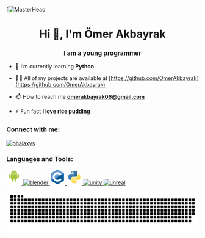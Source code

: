 [![MasterHead](https://appsembler.com/wp-content/uploads/2023/07/beemarrie_developer_marketing_computer_strategy_deda1786-e5df-4461-957a-01d758880ac0.png)
<h1 align="center">Hi 👋, I'm Ömer Akbayrak</h1>
<h3 align="center">I am a young programmer</h3>

- 🌱 I’m currently learning **Python**

- 👨‍💻 All of my projects are available at [https://github.com/OmerAkbayrak](https://github.com/OmerAkbayrak)

- 📫 How to reach me **omerakbayrak06@gmail.com**

- ⚡ Fun fact **I love rice pudding**

<h3 align="left">Connect with me:</h3>
<p align="left">
<a href="https://www.youtube.com/c/phalaxys" target="blank"><img align="center" src="https://raw.githubusercontent.com/rahuldkjain/github-profile-readme-generator/master/src/images/icons/Social/youtube.svg" alt="phalaxys" height="30" width="40" /></a>
</p>

<h3 align="left">Languages and Tools:</h3>
<p align="left"> <a href="https://developer.android.com" target="_blank" rel="noreferrer"> <img src="https://raw.githubusercontent.com/devicons/devicon/master/icons/android/android-original-wordmark.svg" alt="android" width="40" height="40"/> </a> <a href="https://www.blender.org/" target="_blank" rel="noreferrer"> <img src="https://download.blender.org/branding/community/blender_community_badge_white.svg" alt="blender" width="40" height="40"/> </a> <a href="https://www.cprogramming.com/" target="_blank" rel="noreferrer"> <img src="https://raw.githubusercontent.com/devicons/devicon/master/icons/c/c-original.svg" alt="c" width="40" height="40"/> </a> <a href="https://www.python.org" target="_blank" rel="noreferrer"> <img src="https://raw.githubusercontent.com/devicons/devicon/master/icons/python/python-original.svg" alt="python" width="40" height="40"/> </a> <a href="https://unity.com/" target="_blank" rel="noreferrer"> <img src="https://www.vectorlogo.zone/logos/unity3d/unity3d-icon.svg" alt="unity" width="40" height="40"/> </a> <a href="https://unrealengine.com/" target="_blank" rel="noreferrer"> <img src="https://raw.githubusercontent.com/kenangundogan/fontisto/036b7eca71aab1bef8e6a0518f7329f13ed62f6b/icons/svg/brand/unreal-engine.svg" alt="unreal" width="40" height="40"/> </a> </p>

<picture>
  <source media="(prefers-color-scheme: dark)" srcset="https://raw.githubusercontent.com/OmerAkbayrak/OmerAkbayrak/output/github-contribution-grid-snake-dark.svg">
  <source media="(prefers-color-scheme: light)" srcset="https://raw.githubusercontent.com/OmerAkbayrak/OmerAkbayrak/output/github-contribution-grid-snake.svg">
  <img alt="github contribution grid snake animation" src="https://raw.githubusercontent.com/OmerAkbayrak/OmerAkbayrak/output/github-contribution-grid-snake.svg">
</picture>
